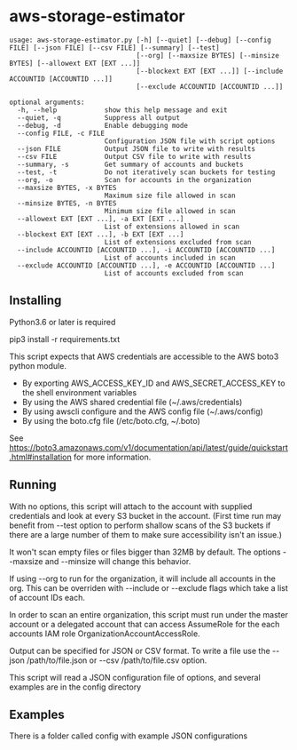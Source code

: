 # aws-storage-estimator

```
usage: aws-storage-estimator.py [-h] [--quiet] [--debug] [--config FILE] [--json FILE] [--csv FILE] [--summary] [--test]
                                [--org] [--maxsize BYTES] [--minsize BYTES] [--allowext EXT [EXT ...]]
                                [--blockext EXT [EXT ...]] [--include ACCOUNTID [ACCOUNTID ...]]
                                [--exclude ACCOUNTID [ACCOUNTID ...]]

optional arguments:
  -h, --help            show this help message and exit
  --quiet, -q           Suppress all output
  --debug, -d           Enable debugging mode
  --config FILE, -c FILE
                        Configuration JSON file with script options
  --json FILE           Output JSON file to write with results
  --csv FILE            Output CSV file to write with results
  --summary, -s         Get summary of accounts and buckets
  --test, -t            Do not iteratively scan buckets for testing
  --org, -o             Scan for accounts in the organization
  --maxsize BYTES, -x BYTES
                        Maximum size file allowed in scan
  --minsize BYTES, -n BYTES
                        Minimum size file allowed in scan
  --allowext EXT [EXT ...], -a EXT [EXT ...]
                        List of extensions allowed in scan
  --blockext EXT [EXT ...], -b EXT [EXT ...]
                        List of extensions excluded from scan
  --include ACCOUNTID [ACCOUNTID ...], -i ACCOUNTID [ACCOUNTID ...]
                        List of accounts included in scan
  --exclude ACCOUNTID [ACCOUNTID ...], -e ACCOUNTID [ACCOUNTID ...]
                        List of accounts excluded from scan

```

## Installing

Python3.6 or later is required

pip3 install -r requirements.txt

This script expects that AWS credentials are accessible to the AWS boto3 python module.
* By exporting AWS_ACCESS_KEY_ID and AWS_SECRET_ACCESS_KEY to the shell environment variables
* By using the AWS shared credential file (~/.aws/credentials)
* By using awscli configure and the AWS config file (~/.aws/config)
* By using the boto.cfg file (/etc/boto.cfg, ~/.boto)

See https://boto3.amazonaws.com/v1/documentation/api/latest/guide/quickstart.html#installation for more information.

## Running

With no options, this script will attach to the account with supplied credentials and 
look at every S3 bucket in the account.  (First time run may benefit from --test option to perform shallow 
scans of the S3 buckets if there are a large number of them to make sure accessibility isn't an issue.) 

It won't scan empty files or files bigger than 32MB by default.  The options --maxsize and --minsize will 
change this behavior.

If using --org to run for the organization, it will include all accounts in the org.  This can be
overriden with --include or --exclude flags which take a list of account IDs each.

In order to scan an entire organization, this script must run under the master account or 
a delegated account that can access AssumeRole for the each accounts IAM role OrganizationAccountAccessRole.

Output can be specified for JSON or CSV format.  To write a file use the --json /path/to/file.json or --csv /path/to/file.csv option.

This script will read a JSON configuration file of options, and several examples are in the config directory

## Examples

There is a folder called config with example JSON configurations
